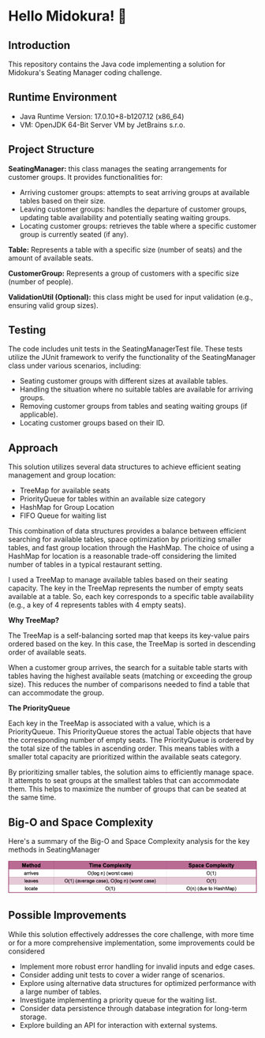 # Hello Midokura! 🌸

## Introduction
This repository contains the Java code implementing a solution for Midokura's Seating Manager coding challenge.

## Runtime Environment
- Java Runtime Version: 17.0.10+8-b1207.12 (x86_64)
- VM: OpenJDK 64-Bit Server VM by JetBrains s.r.o.

## Project Structure

**SeatingManager:** this class manages the seating arrangements for customer groups. It provides functionalities for:

- Arriving customer groups: attempts to seat arriving groups at available tables based on their size.
- Leaving customer groups: handles the departure of customer groups, updating table availability and potentially seating waiting groups.
- Locating customer groups: retrieves the table where a specific customer group is currently seated (if any).


**Table:** Represents a table with a specific size (number of seats) and the amount of available seats.

**CustomerGroup:** Represents a group of customers with a specific size (number of people). 

**ValidationUtil (Optional):** this class might be used for input validation (e.g., ensuring valid group sizes). 

## Testing
The code includes unit tests in the SeatingManagerTest file. These tests utilize the JUnit framework to verify the functionality of the SeatingManager class under various scenarios, including:
- Seating customer groups with different sizes at available tables.
- Handling the situation where no suitable tables are available for arriving groups.
- Removing customer groups from tables and seating waiting groups (if applicable).
- Locating customer groups based on their ID.

## Approach
This solution utilizes several data structures to achieve efficient seating management and group location:
- TreeMap for available seats
- PriorityQueue for tables within an available size category
- HashMap for Group Location
- FIFO Queue for waiting list 

This combination of data structures provides a balance between efficient searching for available tables, space optimization by prioritizing smaller tables, and fast group location through the HashMap. The choice of using a HashMap for location is a reasonable trade-off considering the limited number of tables in a typical restaurant setting.


I used a TreeMap to manage available tables based on their seating capacity. The key in the TreeMap represents the number of empty seats available at a table.
So, each key corresponds to a specific table availability (e.g., a key of 4 represents tables with 4 empty seats).

**Why TreeMap?**

The TreeMap is a self-balancing sorted map that keeps its key-value pairs ordered based on the key. In this case, the TreeMap is sorted in descending order of available seats. 

When a customer group arrives, the search for a suitable table starts with tables having the highest available seats (matching or exceeding the group size). This reduces the number of comparisons needed to find a table that can accommodate the group.

**The PriorityQueue**

Each key in the TreeMap is associated with a value, which is a PriorityQueue.
This PriorityQueue stores the actual Table objects that have the corresponding number of empty seats. The PriorityQueue is ordered by the total size of the tables in ascending order. This means tables with a smaller total capacity are prioritized within the available seats category.

By prioritizing smaller tables, the solution aims to efficiently manage space. It attempts to seat groups at the smallest tables that can accommodate them. This helps to maximize the number of groups that can be seated at the same time.

## Big-O and Space Complexity
Here's a summary of the Big-O and Space Complexity analysis for the key methods in SeatingManager

![Big-O and Space Complexity](comp.png)

## Possible Improvements
While this solution effectively addresses the core challenge, with more time or for a more comprehensive implementation, some improvements could be considered

- Implement more robust error handling for invalid inputs and edge cases.
- Consider adding unit tests to cover a wider range of scenarios.
- Explore using alternative data structures for optimized performance with a large number of tables.
- Investigate implementing a priority queue for the waiting list.
- Consider data persistence through database integration for long-term storage.
- Explore building an API for interaction with external systems.
